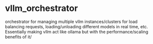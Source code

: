 # vllm_orchestrator
orchestrator for managing multiple vllm instances/clusters for load balancing requests, loading/unloading different models in real time, etc. Essentially making vllm act like ollama but with the performance/scaling benefits of it/
